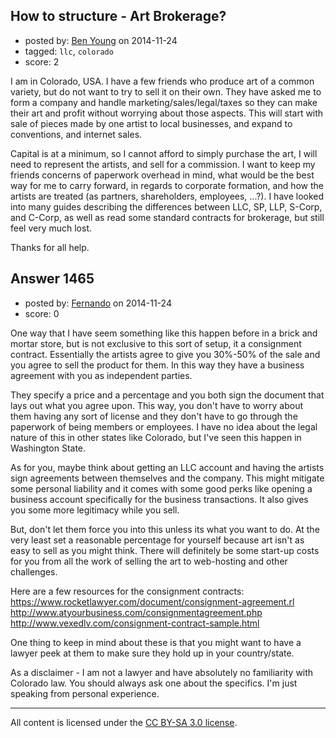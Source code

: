 ## How to structure - Art Brokerage?

- posted by: [Ben Young](https://stackexchange.com/users/5279440/ben-young) on 2014-11-24
- tagged: `llc`, `colorado`
- score: 2

I am in Colorado, USA.  I have a few friends who produce art of a common variety, but do not want to try to sell it on their own.  They have asked me to form a company and handle marketing/sales/legal/taxes so they can make their art and profit without worrying about those aspects.  This will start with sale of pieces made by one artist to local businesses, and expand to conventions, and internet sales.  

Capital is at a minimum, so I cannot afford to simply purchase the art, I will need to represent the artists, and sell for a commission.  I want to keep my friends concerns of paperwork overhead in mind, what would be the best way for me to carry forward, in regards to corporate formation, and how the artists are treated (as partners, shareholders, employees, ...?).  I have looked into many guides describing the differences between LLC, SP, LLP, S-Corp, and C-Corp, as well as read some standard contracts for brokerage, but still feel very much lost.

Thanks for all help.


## Answer 1465

- posted by: [Fernando](https://stackexchange.com/users/5092626/fernando) on 2014-11-24
- score: 0

One way that I have seem something like this happen before in a brick and mortar store, but is not exclusive to this sort of setup, it a consignment contract. Essentially the artists agree to give you 30%-50% of the sale and you agree to sell the product for them. In this way they have a business agreement with you as independent parties. 

They specify a price and a percentage and you both sign the document that lays out what you agree upon. This way, you don't have to worry about them having any sort of license and they don't have to go through the paperwork of being members or employees. I have no idea about the legal nature of this in other states like Colorado, but I've seen this happen in Washington State. 

As for you, maybe think about getting an LLC account and having the artists sign agreements between themselves and the company. This might mitigate some personal liability and it comes with some good perks like opening a business account specifically for the business transactions. It also gives you some more legitimacy while you sell.

But, don't let them force you into this unless its what you want to do. At the very least set a reasonable percentage for yourself because art isn't as easy to sell as you might think. There will definitely be some start-up costs for you from all the work of selling the art to web-hosting and other challenges.

Here are a few resources for the consignment contracts:
https://www.rocketlawyer.com/document/consignment-agreement.rl
http://www.atyourbusiness.com/consignmentagreement.php
http://www.vexedlv.com/consignment-contract-sample.html

One thing to keep in mind about these is that you might want to have a lawyer peek at them to make sure they hold up in your country/state.

As a disclaimer - I am not a lawyer and have absolutely no familiarity with Colorado law. You should always ask one about the specifics. I'm just speaking from personal experience.



---

All content is licensed under the [CC BY-SA 3.0 license](https://creativecommons.org/licenses/by-sa/3.0/).
